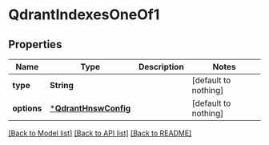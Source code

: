 # QdrantIndexesOneOf1


## Properties
Name | Type | Description | Notes
------------ | ------------- | ------------- | -------------
**type** | **String** |  | [default to nothing]
**options** | [***QdrantHnswConfig**](QdrantHnswConfig.md) |  | [default to nothing]


[[Back to Model list]](../README.md#models) [[Back to API list]](../README.md#api-endpoints) [[Back to README]](../README.md)


